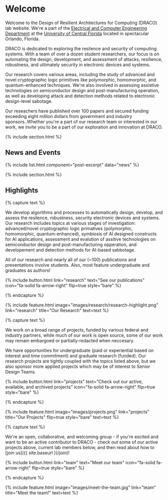 ---
---

# Welcome 

Welcome to the Design of Resilient Architectures for Computing (DRACO) lab website. We're a part of the [Electrical and Computer Engineering Department](http://ece.ucf.edu) at the [University of Central Florida](http://ucf.edu) located in spectacular Orlando, Florida.

DRACO is dedicated to exploring the resilence and security of computing systems. With a team of over a dozen student researchers, our focus is on automating the design, development, and assessment of attacks, resilience, robustness, and ultimately security in electronic devices and systems.

Our research covers various areas, including the study of advanced and novel cryptographic logic primitives like polymorphic, homomorphic, and quantum-enhanced techniques. We're also involved in assessing assistive technologies on semiconductor design and post-manufacturing operation, as well as developing attack and detection methods related to electronic design-level sabotage.

Our reseachers have published over 100 papers and secured funding exceeding eight million dollars from government and industry sponsors..Whether you're a part of our research team or interested in our work, we invite you to be a part of our exploration and innovation at DRACO. 


{% include section.html %}

## News and Events

{% include list.html component="post-excerpt" data="news"  %}



{% include section.html %}

## Highlights

{% capture text %}

We develop algorithms and processes to automatically design, develop, and assess the resilence, robustness, security electronic devices and systems. Our research includes topics at various stages of investigation:  advanced/novel cryptographic logic primatives (polymorphic, homomorphic, quantum-enhanced), symbiosis of AI designed constructs for AI applications, assessment and evalution of assitive technologies on  semiconductor design and post-manufacturing opperation, and developement and detection methods for AI-based sabbotage. 

All of our research and nearly all of our (~100) publications and presentations involve students. Also, most feature undergraduate and graduates as authors!
 
{%
  include button.html
  link="research"
  text="See our publications"
  icon="fa-solid fa-arrow-right"
  flip=true
  style="bare"
%}

{% endcapture %}

{%
  include feature.html
  image="images/research/research-highlight.png"
  link="research"
  title="Our Research"
  text=text
%}

{% capture text %}

We work on a broad range of projects, funded by various federal and industry partners, while much of our work is open source, some of our work may remain embargoed or partially-redacted when neccesary.

We have opportunities for undergraduate (paid or experiential based on interest and time commitment) and graduate research (funded). Our research projects are tightly coupled with the topics listed above, but we also sponsor more applied projects which may be of interest to Senior Design Teams.


{%
  include button.html
  link="projects"
  text="Check out our active, available, and archived projects"
  icon="fa-solid fa-arrow-right"
  flip=true
  style="bare"
%}

{% endcapture %}

{%
  include feature.html
  image="images/projects.png"
  link="projects"
  title="Our Projects"
  flip=true
  style="bare"
  text=text
%}

{% capture text %}

We're an open, collaborative, and welcoming group - if you're excited and want to be an active contributor to DRACO - check out some of our active projects above, current lab members below, and then read about how to [join us]({{ site.baseurl }}/join)!

{%
  include button.html
  link="team"
  text="Meet our team"
  icon="fa-solid fa-arrow-right"
  flip=true
  style="bare"
%}

{% endcapture %}

{%
  include feature.html
  image="images/meet-the-team.jpg"
  link="team"
  title="Meet the team!"
  text=text
%}
